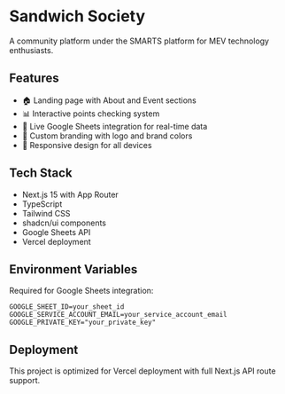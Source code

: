# Sandwich Society

A community platform under the SMARTS platform for MEV technology enthusiasts.

## Features
- 🏠 Landing page with About and Event sections
- 📊 Interactive points checking system
- 🔗 Live Google Sheets integration for real-time data
- 🎨 Custom branding with logo and brand colors
- 📱 Responsive design for all devices

## Tech Stack
- Next.js 15 with App Router
- TypeScript
- Tailwind CSS
- shadcn/ui components
- Google Sheets API
- Vercel deployment

## Environment Variables
Required for Google Sheets integration:
```
GOOGLE_SHEET_ID=your_sheet_id
GOOGLE_SERVICE_ACCOUNT_EMAIL=your_service_account_email
GOOGLE_PRIVATE_KEY="your_private_key"
```

## Deployment
This project is optimized for Vercel deployment with full Next.js API route support.
